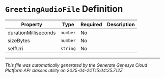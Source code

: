 # `GreetingAudioFile` Definition

| Property | Type | Required | Description |
|----------|------|----------|-------------|
| durationMilliseconds | `number` | No |  |
| sizeBytes | `number` | No |  |
| selfUri | `string` | No |  |

---

*This file was automatically generated by the Generate Genesys Cloud Platform API classes utility on 2025-04-24T15:04:25.712Z*